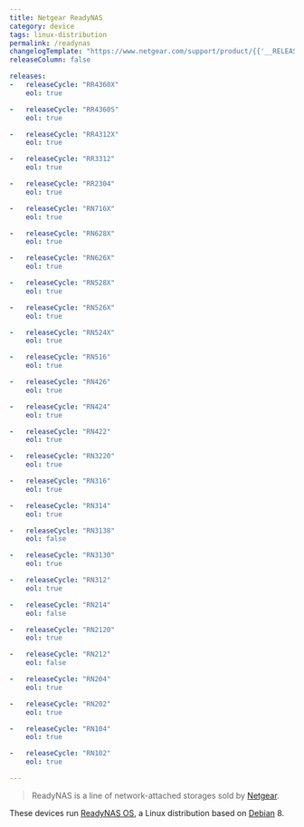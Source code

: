 ```yaml
---
title: Netgear ReadyNAS
category: device
tags: linux-distribution
permalink: /readynas
changelogTemplate: "https://www.netgear.com/support/product/{{'__RELEASE_CYCLE__'|downcase}}"
releaseColumn: false

releases:
-   releaseCycle: "RR4360X"
    eol: true

-   releaseCycle: "RR4360S"
    eol: true

-   releaseCycle: "RR4312X"
    eol: true

-   releaseCycle: "RR3312"
    eol: true

-   releaseCycle: "RR2304"
    eol: true

-   releaseCycle: "RN716X"
    eol: true

-   releaseCycle: "RN628X"
    eol: true

-   releaseCycle: "RN626X"
    eol: true

-   releaseCycle: "RN528X"
    eol: true

-   releaseCycle: "RN526X"
    eol: true

-   releaseCycle: "RN524X"
    eol: true

-   releaseCycle: "RN516"
    eol: true

-   releaseCycle: "RN426"
    eol: true

-   releaseCycle: "RN424"
    eol: true

-   releaseCycle: "RN422"
    eol: true

-   releaseCycle: "RN3220"
    eol: true

-   releaseCycle: "RN316"
    eol: true

-   releaseCycle: "RN314"
    eol: true

-   releaseCycle: "RN3138"
    eol: false

-   releaseCycle: "RN3130"
    eol: true

-   releaseCycle: "RN312"
    eol: true

-   releaseCycle: "RN214"
    eol: false

-   releaseCycle: "RN2120"
    eol: true

-   releaseCycle: "RN212"
    eol: false

-   releaseCycle: "RN204"
    eol: true

-   releaseCycle: "RN202"
    eol: true

-   releaseCycle: "RN104"
    eol: true

-   releaseCycle: "RN102"
    eol: true

---
```


> ReadyNAS is a line of network-attached storages sold by [Netgear](https://www.netgear.com/).

These devices run [ReadyNAS OS](https://www.netgear.com/support/product/readynas_os_6), a Linux
distribution based on [Debian](https://releaselog.netlify.app/debian) 8.
